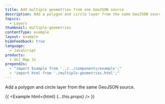 ```yaml
---
title: Add multiple geometries from one GeoJSON source
description: Add a polygon and circle layer from the same GeoJSON source.
topics:
  - Layers
thumbnail: multiple-geometries
contentType: example
layout: example
hideFeedback: true
language:
  - JavaScript
products:
  - Unl Map Js
prependJs:
  - "import Example from '../../components/example';"
  - "import html from './multiple-geometries.html';"
---
```


Add a polygon and circle layer from the same GeoJSON source.

{{ <Example html={html} {...this.props} /> }}
